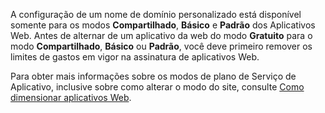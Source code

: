 A configuração de um nome de domínio personalizado está disponível somente para os modos **Compartilhado**, **Básico** e **Padrão** dos Aplicativos Web. Antes de alternar de um aplicativo da web do modo **Gratuito** para o modo **Compartilhado**, **Básico** ou **Padrão**, você deve primeiro remover os limites de gastos em vigor na assinatura de aplicativos Web.

Para obter mais informações sobre os modos de plano de Serviço de Aplicativo, inclusive sobre como alterar o modo do site, consulte [Como dimensionar aplicativos Web](../article/app-service-web/web-sites-scale.md).

<!---HONumber=August15_HO6-->